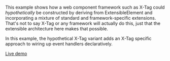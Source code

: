 This example shows how a web component framework such as X-Tag could
*hypothetically* be constructed by deriving from ExtensibleElement and
incorporating a mixture of standard and framework-specific extensions. That's
not to say X-Tag or any framework will actually do this, just that the
extensible architecture here makes that possible.

In this example, the hypothetical X-Tag variant adds an X-Tag specific approach
to wiring up event handlers declaratively.

[Live demo](http://componentkitchen.github.io/element-base/demos/xtag)